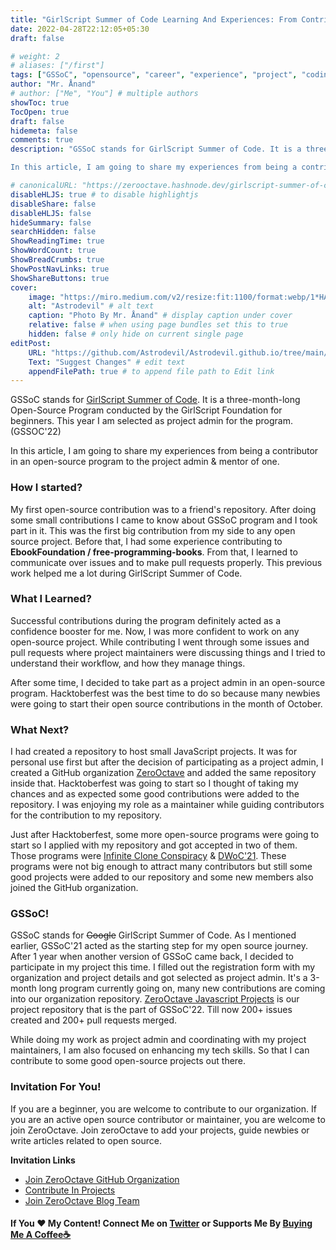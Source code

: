 ```yaml
---
title: "GirlScript Summer of Code Learning And Experiences: From Contributor To Project Admin"
date: 2022-04-28T22:12:05+05:30
draft: false

# weight: 2
# aliases: ["/first"]
tags: ["GSSoC", "opensource", "career", "experience", "project", "coding", "programming"]
author: "Mr. Ånand"
# author: ["Me", "You"] # multiple authors
showToc: true
TocOpen: true
draft: false
hidemeta: false
comments: true
description: "GSSoC stands for GirlScript Summer of Code. It is a three-month-long Open-Source Program conducted by the GirlScript Foundation for beginners. This year I am selected as project admin for the program. (GSSOC'22)

In this article, I am going to share my experiences from being a contributor in an open-source program to the project admin & mentor of one. "

# canonicalURL: "https://zerooctave.hashnode.dev/girlscript-summer-of-code-learning-and-experiences-from-contributor-to-project-admin"
disableHLJS: true # to disable highlightjs
disableShare: false
disableHLJS: false
hideSummary: false
searchHidden: false
ShowReadingTime: true
ShowWordCount: true
ShowBreadCrumbs: true
ShowPostNavLinks: true
ShowShareButtons: true
cover:
    image: "https://miro.medium.com/v2/resize:fit:1100/format:webp/1*HAGz5qRXHOgvXw2lFX4DNQ.png" # image path/url
    alt: "Astrodevil" # alt text
    caption: "Photo By Mr. Ånand" # display caption under cover
    relative: false # when using page bundles set this to true
    hidden: false # only hide on current single page
editPost:
    URL: "https://github.com/Astrodevil/Astrodevil.github.io/tree/main/content"
    Text: "Suggest Changes" # edit text
    appendFilePath: true # to append file path to Edit link
---
```


GSSoC stands for [GirlScript Summer of Code](https://gssoc.girlscript.tech/). It is a three-month-long Open-Source Program conducted by the GirlScript Foundation for beginners. This year I am selected as project admin for the program. (GSSOC'22)

In this article, I am going to share my experiences from being a contributor in an open-source program to the project admin & mentor of one. 

### How I started?

My first open-source contribution was to a friend's repository. After doing some small contributions I came to know about GSSoC program and I took part in it. This was the first big contribution from my side to any open source project. Before that, I had some experience contributing to **EbookFoundation / free-programming-books**. From that, I learned to communicate over issues and to make pull requests properly. This previous work helped me a lot during GirlScript Summer of Code. 

### What I Learned?
Successful contributions during the program definitely acted as a confidence booster for me. Now, I was more confident to work on any open-source project. While contributing I went through some issues and pull requests where project maintainers were discussing things and I tried to understand their workflow, and how they manage things. 

After some time, I decided to take part as a project admin in an open-source program. Hacktoberfest was the best time to do so because many newbies were going to start their open source contributions in the month of October.

### What Next?
I had created a repository to host small JavaScript projects. It was for personal use first but after the decision of participating as a project admin, I created a GitHub organization [ZeroOctave](https://github.com/ZeroOctave) and added the same repository inside that. Hacktoberfest was going to start so I thought of taking my chances and as expected some good contributions were added to the repository. I was enjoying my role as a maintainer while guiding contributors for the contribution to my repository.

Just after Hacktoberfest, some more open-source programs were going to start so I applied with my repository and got accepted in two of them. Those programs were [Infinite Clone Conspiracy](https://icc-techsahead.netlify.app/) & [DWoC'21](https://dwoc.io/). These programs were not big enough to attract many contributors but still some good projects were added to our repository and some new members also joined the GitHub organization.

### GSSoC!
GSSoC stands for <s>Google</s> GirlScript Summer of Code. As I mentioned earlier, GSSoC'21 acted as the starting step for my open source journey. After 1 year when another version of GSSoC came back, I decided to participate in my project this time. I filled out the registration form with my organization and project details and got selected as project admin. It's a 3-month long program currently going on, many new contributions are coming into our organization repository. [ZeroOctave Javascript Projects](https://github.com/ZeroOctave/ZeroOctave-Javascript-Projects) is our project repository that is the part of GSSoC'22. Till now 200+ issues created and 200+ pull requests merged. 

While doing my work as project admin and coordinating with my project maintainers, I am also focused on enhancing my tech skills. So that I can contribute to some good open-source projects out there.  

### Invitation For You!
If you are a beginner, you are welcome to contribute to our organization. If you are an active open source contributor or maintainer, you are welcome to join ZeroOctave. Join zeroOctave to add your projects, guide newbies or write articles related to open source. 

**Invitation Links**
- [ Join ZeroOctave GitHub Organization](https://github.com/ZeroOctave)
- [Contribute In Projects](https://github.com/ZeroOctave#what-you-can-do-here)
- [Join ZeroOctave Blog Team](https://hashnode.com/teams/invite/0013e746-aa30-4335-9196-5dd3bed50715)

#### If You ❤️ My Content! Connect Me on  [Twitter](https://mobile.twitter.com/Astrodevil_) or Supports Me By [Buying Me A Coffee☕](https://www.buymeacoffee.com/Astrodevil)



